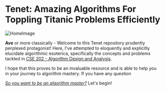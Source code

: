 # Tenet: Amazing Algorithms For Toppling Titanic Problems Efficiently 

![HomeImage](https://ourculturemag.com/wp-content/uploads/2021/06/Tenet-10-696x392.jpeg)

**Ave** or more classically - Welcome to this Tenet repository prudently perplexed protagonist! Here, I've attempted to eloquently and explicitly elucidate algorithmic esoterica, specifically the concepts and problems tackled in [CSE 202 - Algorithm Design and Analysis](https://algorithms.eng.ucsd.edu/cse202). 

I hope that this proves to be an invaluable resource and is able to help you in your journey to algorithm mastery. If you have any question     

*[So you want to be an algorithm master?](https://www.youtube.com/watch?v=4kJ9wp-mog8)* Let's begin!  
